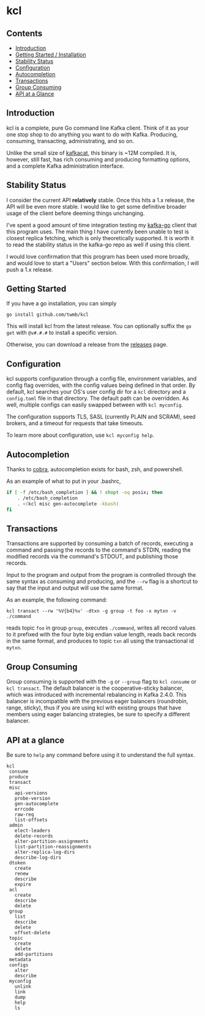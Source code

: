 kcl
===

## Contents

- [Introduction](#introduction)
- [Getting Started / Installation](#getting-started)
- [Stability Status](#stability-status)
- [Configuration](#configuration)
- [Autocompletion](#autocompletion)
- [Transactions](#transactions)
- [Group Consuming](#group-consuming)
- [API at a Glance](#api-at-a-glance)

## Introduction

kcl is a complete, pure Go command line Kafka client. Think of it as your
one stop shop to do anything you want to do with Kafka. Producing, consuming,
transacting, administrating, and so on.

Unlike the small size of [kafkacat][1], this binary is ~12M compiled.
It is, however, still fast, has rich consuming and producing formatting
options, and a complete Kafka administration interface.

[1]: https://github.com/edenhill/kafkacat

## Stability Status

I consider the current API **relatively** stable. Once this hits a 1.x release,
the API will be even more stable. I would like to get some definitive
broader usage of the client before deeming things unchanging.

I've spent a good amount of time integration testing my [kafka-go][2] client
that this program uses. The main thing I have currently been unable to test is
closest replica fetching, which is only theoretically supported. It is worth it
to read the stability status in the kafka-go repo as well if using this client.

[2]: https://github.com/twmb/kafka-go/

I would love confirmation that this program has been used more broadly, and
would love to start a "Users" section below. With this confirmation, I will
push a 1.x release.

## Getting Started

If you have a go installation, you can simply

```
go install github.com/twmb/kcl
```

This will install kcl from the latest release. You can optionally suffix the
`go get` with `@v#.#.#` to install a specific version.

Otherwise, you can download a release from the
[releases](https://github.com/twmb/kcl/releases) page.

## Configuration

kcl supports configuration through a config file, environment variables, and
config flag overrides, with the config values being defined in that order.
By default, kcl searches your OS's user config dir for a `kcl` directory and
a `config.toml` file in that directory. The default path can be overridden.
As well, multiple configs can easily swapped between with `kcl myconfig`.

The configuration supports TLS, SASL (currently PLAIN and SCRAM), seed brokers,
and a timeout for requests that take timeouts.

To learn more about configuration, use `kcl myconfig help`.

## Autocompletion

Thanks to [cobra][2], autocompletion exists for bash, zsh, and powershell.

[3]: https://github.com/spf13/cobra

As an example of what to put in your .bashrc,

```bash
if [ -f /etc/bash_completion ] && ! shopt -oq posix; then
    . /etc/bash_completion
    . <(kcl misc gen-autocomplete -kbash)
fi
```

## Transactions

Transactions are supported by consuming a batch of records, executing a command
and passing the records to the command's STDIN, reading the modified records
via the command's STDOUT, and publishing those records.

Input to the program and output from the program is controlled through the same
syntax as consuming and producing, and the `--rw` flag is a shortcut to say that
the input and output will use the same format.

As an example, the following command:

```
kcl transact --rw '%V{b4}%v' -dtxn -g group -t foo -x mytxn -v ./command
```

reads topic `foo` in group `group`, executes `./command`, writes all record
values to it prefixed with the four byte big endian value length, reads
back records in the same format, and produces to topic `txn` all using the
transactional id `mytxn`.

## Group Consuming

Group consuming is supported with the `-g` or `--group` flag to `kcl consume`
or `kcl transact`. The default balancer is the cooperative-sticky balancer,
which was introduced with incremental rebalancing in Kafka 2.4.0. This balancer
is incompatible with the previous eager balancers (roundrobin, range, sticky),
thus if you are using kcl with existing groups that have members using eager
balancing strategies, be sure to specify a different balancer.

## API at a glance

Be sure to `help` any command before using it to understand the full syntax.

```
kcl
 consume
 produce
 transact
 misc
   api-versions
   probe-version
   gen-autocomplete
   errcode
   raw-req
   list-offsets
 admin
   elect-leaders
   delete-records
   alter-partition-assignments
   list-partition-reassignments
   alter-replica-log-dirs
   describe-log-dirs
 dtoken
   create
   renew
   describe
   expire
 acl
   create
   describe
   delete
 group
   list
   describe
   delete
   offset-delete
 topic
   create
   delete
   add-partitions
 metadata
 configs
   alter
   describe
 myconfig
   unlink
   link
   dump
   help
   ls
```
